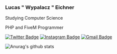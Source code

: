 ### Lucas " Wypalacz " Eichner
Studying Computer Science

PHP and FiveM Programmer 

[![Twitter Badge](https://img.shields.io/badge/-@eichnner-00D69B?style=flat-square&labelColor=00DF91&logo=twitter&logoColor=white&link=https://twitter.com/eichnner)](https://twitter.com/eichnner) 
[![Instagram Badge](https://img.shields.io/badge/-Eichner-00D69B?style=flat-square&logo=Instagram&logoColor=white&link=https://instagram.com/eichnner)](https://instagram.com/eichnner) 
[![Gmail Badge](https://img.shields.io/badge/-wypalaczrun@gmail.com-00D69B?style=flat-square&logo=Gmail&logoColor=white&link=mailto:wypalaczrun@gmail.com)](mailto:wypalaczrun@gmail.com)

![Anurag's github stats](https://github-readme-stats.vercel.app/api?username=wypalaczrun&show_icons=true&theme=radical)
